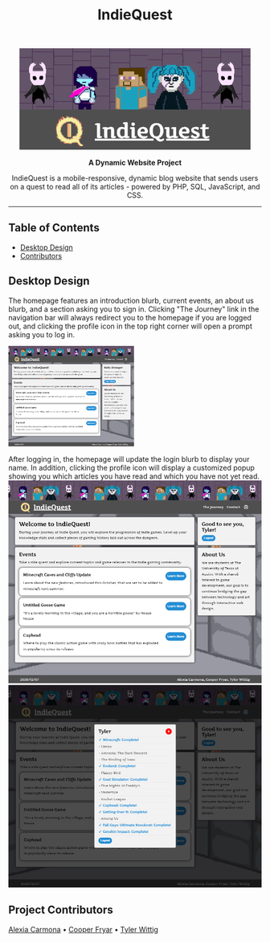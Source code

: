 <!-- Page Title -->
<h1 align="center">IndieQuest</h1><br>

<!-- Title Image -->
<p align="center">
  <img border="0" alt="IndieQuest - Title Card" src="/readme-files/title-card.png">
</p>

<!-- Project Description -->
<p align="center">
  <b>A Dynamic Website Project</b>
</p>

<p align="center">
  IndieQuest is a mobile-responsive, dynamic blog website that sends users on a quest to read all of its articles - powered by PHP, SQL, JavaScript, and CSS.
</p>

---

<!-- START doctoc generated TOC please keep comment here to allow auto update -->
<!-- DON'T EDIT THIS SECTION, INSTEAD RE-RUN doctoc TO UPDATE -->
## Table of Contents
- [Desktop Design](#desktop-description)
- [Contributors](#project-contributors)
<!-- END doctoc generated TOC please keep comment here to allow auto update -->

## Desktop Design
The homepage features an introduction blurb, current events, an about us blurb, 
and a section asking you to sign in. Clicking "The Journey" link in the navigation bar
will always redirect you to the homepage if you are logged out, and clicking the profile icon
in the top right corner will open a prompt asking you to log in.

<img style="width:250px;" alt="Full Home Logged Out" src="/readme-files/full-home-loggedout.png">

After logging in, the homepage will update the login blurb to display your name. In addition,
clicking the profile icon will display a customized popup showing you which articles you have read
and which you have not yet read.
![Full Home Logged In](/readme-files/full-home-loggedin.png)
![Full Popup Home](/readme-files/full-popup-home.png)

## Project Contributors
[Alexia Carmona](https://www.lexc-draws.com/) • [Cooper Fryar](https://github.com/CooperFryar) • [Tyler Wittig](https://twit96.github.io/)
